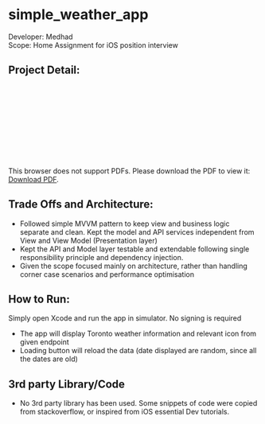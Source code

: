 # simple_weather_app

Developer: Medhad  
Scope: Home Assignment for iOS position interview 

## Project Detail:  
<object data="https://github.com/leovinci7/simple_weather_app/blob/main/take_home_project.pdf" type="application/pdf" width="700px" height="700px">
    <embed src="https://github.com/leovinci7/simple_weather_app/blob/main/take_home_project.pdf">
        <p>This browser does not support PDFs. Please download the PDF to view it: <a href="https://github.com/leovinci7/simple_weather_app/blob/main/take_home_project.pdf">Download PDF</a>.</p>
    </embed>
</object>

## Trade Offs and Architecture:
- Followed simple MVVM pattern to keep view and business logic separate and clean. Kept the model and API services independent from View and View Model (Presentation layer)
- Kept the API and Model layer testable and extendable following single responsibility principle and dependency injection. 
- Given the scope focused mainly on architecture, rather than handling corner case scenarios and performance optimisation 
## How to Run:
Simply open Xcode and run the app in simulator. No signing is required
- The app will display Toronto weather information and relevant icon from given endpoint
- Loading button will reload the data (date displayed are random, since all the dates are old) 
## 3rd party Library/Code
- No 3rd party library has been used. Some snippets of code were copied from stackoverflow, or inspired from iOS essential Dev tutorials. 

